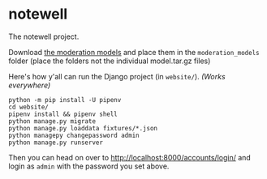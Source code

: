 # notewell

The notewell project.

Download [the moderation models](https://drive.google.com/drive/folders/1xSoSajUtSy8YyDWEXeiSh7CyaFLBcJaE?usp=sharing) and place them in the `moderation_models` folder (place the folders not the individual model.tar.gz files)

Here's how y'all can run the Django project (in `website/`). _(Works everywhere)_

    python -m pip install -U pipenv
    cd website/
    pipenv install && pipenv shell
    python manage.py migrate
    python manage.py loaddata fixtures/*.json
    python managepy changepassword admin
    python manage.py runserver

Then you can head on over to <http://localhost:8000/accounts/login/> and login as `admin` with the password you set above.

